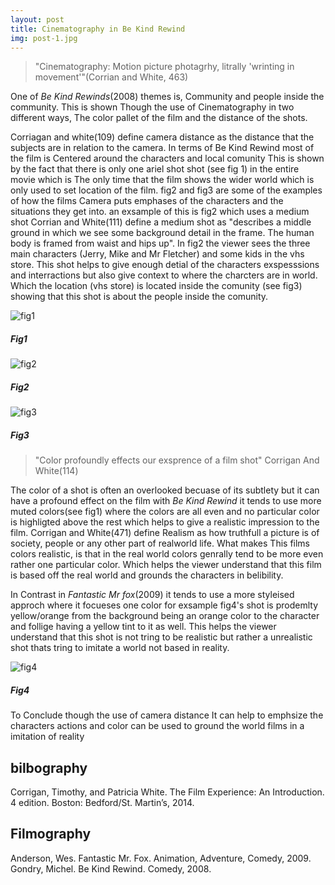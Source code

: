```yaml
---
layout: post
title: Cinematography in Be Kind Rewind
img: post-1.jpg
---
```

>"Cinematography: Motion picture photagrhy, litrally 'wrinting in movement'"(Corrian and White, 463)


One of _Be Kind Rewinds_(2008) themes is, Community and people inside the community. This is
shown Though the use of Cinematography in two different ways, The color pallet of the film and the distance of the shots.


Corriagan and white(109) define camera distance as the distance that the subjects are in relation
to the camera. In terms of Be Kind Rewind most of the film is Centered around the characters and local comunity This is shown by the fact that there is only one ariel shot shot (see fig 1) in the entire movie which is The only time that the film shows the wider world which is only used to set location of the film. fig2 and fig3 are some of the examples of how the films Camera puts emphases of the characters and the situations they get into. an exsample of this is fig2 which uses a medium shot Corrian and White(111) define a medium shot as "describes a middle ground in which we see some background detail in the frame. The human body is framed from waist and hips up". In fig2 the viewer sees the three main characters (Jerry, Mike and Mr Fletcher) and some kids in the vhs store. This shot helps to give enough detial of the characters exspesssions and interractions but also give context to where the charcters are in world. Which the location (vhs store) is located inside the comunity (see fig3) showing that this shot is about the people inside the comunity.

![fig1]({{site.baseurl}}/img/post1/fig1.PNG)
##### Fig1

![fig2]({{site.baseurl}}/img/post1/fig2.png)
##### Fig2

![fig3]({{site.baseurl}}/img/post1/fig3.jpg)
##### Fig3

>"Color profoundly effects our exsprence of a film shot" Corrigan And White(114)

The color of a shot is often an overlooked becuase of its subtlety but it can have a profound effect on the film with _Be Kind Rewind_ it tends to use more muted colors(see fig1) where the colors are all even and no particular color is highligted above the rest which helps to give a realistic impression to the film. Corrigan and White(471) define Realism as how truthfull a picture is of society, people or any other part of realworld life. What makes This films colors realistic, is that in the real world colors genrally tend to be more even rather one particular color. Which helps the viewer understand that this film is based off the real world and grounds the characters in belibility.

In Contrast in _Fantastic Mr fox_(2009) it tends to use a more styleised approch where it focueses one color for exsample fig4's shot is prodemlty yellow/orange from the background being an orange color to the character and follige having a yellow tint to it as well. This helps the viewer understand that this shot is not tring to be realistic but rather a unrealistic shot thats tring to imitate a world not based in reality.

![fig4]({{site.baseurl}}/img/post1/fig4.jpg)
##### Fig4


To Conclude though the use of camera distance It can help to emphsize the characters actions and color can be used to ground the world films in a imitation of reality


## bilbography
Corrigan, Timothy, and Patricia White. The Film Experience: An Introduction. 4 edition. Boston: Bedford/St. Martin’s, 2014.

## Filmography
Anderson, Wes. Fantastic Mr. Fox. Animation, Adventure, Comedy, 2009.
Gondry, Michel. Be Kind Rewind. Comedy, 2008.
